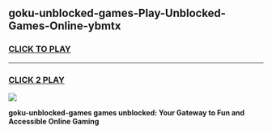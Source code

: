 
## goku-unblocked-games-Play-Unblocked-Games-Online-ybmtx
<h3>
<a href="https://premium76.site?title=goku-unblocked-games&ref=24A">CLICK TO PLAY</a></h3>
<hr>

<h3>
<a href="https://premium76.site?title=goku-unblocked-games&ref=24A">CLICK 2 PLAY</a>
  
</h3>

<a href="https://premium76.site?title=goku-unblocked-games&ref=24A"><img src="https://clearcache.store/games.png"></a>


**goku-unblocked-games games unblocked: Your Gateway to Fun and Accessible Online Gaming**
